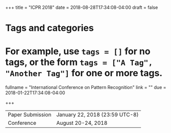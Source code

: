 +++
title = "ICPR 2018"
date = 2018-08-28T17:34:08-04:00
draft = false

# Tags and categories
# For example, use `tags = []` for no tags, or the form `tags = ["A Tag", "Another Tag"]` for one or more tags.

fullname = "International Conference on Pattern Recognition"
link = ""
due =  2018-01-22T17:34:08-04:00

+++

| | |
|---|---|
| Paper Submission| January 22, 2018 (23:59 UTC-8)|
|Conference|August 20-24, 2018|